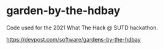 # garden-by-the-hdbay
Code used for the 2021 What The Hack @ SUTD hackathon.

https://devpost.com/software/gardens-by-the-hdbay

